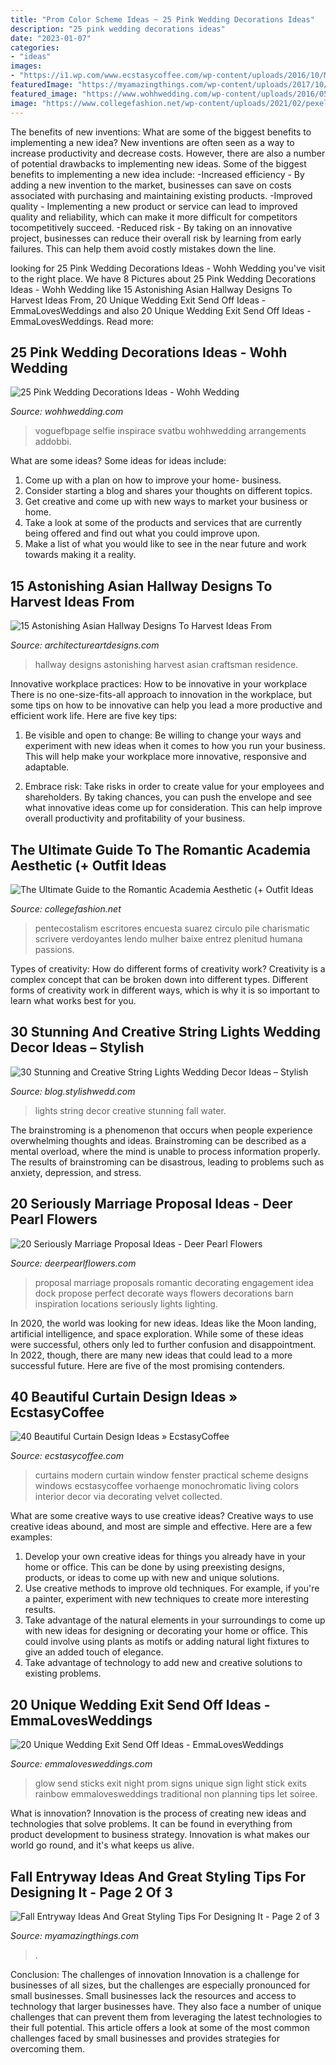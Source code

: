 ```yaml
---
title: "Prom Color Scheme Ideas ~ 25 Pink Wedding Decorations Ideas"
description: "25 pink wedding decorations ideas"
date: "2023-01-07"
categories:
- "ideas"
images:
- "https://i1.wp.com/www.ecstasycoffee.com/wp-content/uploads/2016/10/Monochromatic-color-scheme.jpg"
featuredImage: "https://myamazingthings.com/wp-content/uploads/2017/10/fall-entryway-7-.jpg"
featured_image: "https://www.wohhwedding.com/wp-content/uploads/2016/05/Pink-Rose-Flower-Wedding-Centerpiece-Decorations.jpg"
image: "https://www.collegefashion.net/wp-content/uploads/2021/02/pexels-reggienald-suarez-4126684-scaled.jpg"
---
```



The benefits of new inventions: What are some of the biggest benefits to implementing a new idea?
New inventions are often seen as a way to increase productivity and decrease costs. However, there are also a number of potential drawbacks to implementing new ideas. Some of the biggest benefits to implementing a new idea include: 
-Increased efficiency - By adding a new invention to the market, businesses can save on costs associated with purchasing and maintaining existing products. 
-Improved quality - Implementing a new product or service can lead to improved quality and reliability, which can make it more difficult for competitors tocompetitively succeed. 
-Reduced risk - By taking on an innovative project, businesses can reduce their overall risk by learning from early failures. This can help them avoid costly mistakes down the line.

	

		
looking for 25 Pink Wedding Decorations Ideas - Wohh Wedding you've visit to the right place. We have 8 Pictures about 25 Pink Wedding Decorations Ideas - Wohh Wedding like 15 Astonishing Asian Hallway Designs To Harvest Ideas From, 20 Unique Wedding Exit Send Off Ideas - EmmaLovesWeddings and also 20 Unique Wedding Exit Send Off Ideas - EmmaLovesWeddings. Read more:
		
    
## 25 Pink Wedding Decorations Ideas - Wohh Wedding

<img loading=lazy src="https://www.wohhwedding.com/wp-content/uploads/2016/05/Pink-Rose-Flower-Wedding-Centerpiece-Decorations.jpg" onerror="this.onerror=null;this.src='https://tse4.mm.bing.net/th?id=OIP.AzARaRZdAkdztzOwVF-4-wHaLJ&amp;pid=15.1';" alt="25 Pink Wedding Decorations Ideas - Wohh Wedding">

_Source: wohhwedding.com_

>voguefbpage selfie inspirace svatbu wohhwedding arrangements addobbi. 

	

What are some ideas?
Some ideas for ideas include:
1. Come up with a plan on how to improve your home- business. 
2. Consider starting a blog and shares your thoughts on different topics. 
3. Get creative and come up with new ways to market your business or home. 
4. Take a look at some of the products and services that are currently being offered and find out what you could improve upon. 
5. Make a list of what you would like to see in the near future and work towards making it a reality. 

    
## 15 Astonishing Asian Hallway Designs To Harvest Ideas From

<img loading=lazy src="https://www.architectureartdesigns.com/wp-content/uploads/2017/11/15-Astonishing-Asian-Hallway-Designs-To-Harvest-Ideas-From-7.jpg" onerror="this.onerror=null;this.src='https://tse3.mm.bing.net/th?id=OIP.yRlxrLN3JG2Jg9v0An23-QHaLH&amp;pid=15.1';" alt="15 Astonishing Asian Hallway Designs To Harvest Ideas From">

_Source: architectureartdesigns.com_

>hallway designs astonishing harvest asian craftsman residence. 

	

Innovative workplace practices: How to be innovative in your workplace
There is no one-size-fits-all approach to innovation in the workplace, but some tips on how to be innovative can help you lead a more productive and efficient work life. Here are five key tips:
1. Be visible and open to change: Be willing to change your ways and experiment with new ideas when it comes to how you run your business. This will help make your workplace more innovative, responsive and adaptable.

2. Embrace risk: Take risks in order to create value for your employees and shareholders. By taking chances, you can push the envelope and see what innovative ideas come up for consideration. This can help improve overall productivity and profitability of your business.


    
## The Ultimate Guide To The Romantic Academia Aesthetic (+ Outfit Ideas

<img loading=lazy src="https://www.collegefashion.net/wp-content/uploads/2021/02/pexels-reggienald-suarez-4126684-scaled.jpg" onerror="this.onerror=null;this.src='https://tse3.mm.bing.net/th?id=OIP.Za9ZJalzK-RiGnAuz86YdAHaLH&amp;pid=15.1';" alt="The Ultimate Guide to the Romantic Academia Aesthetic (+ Outfit Ideas">

_Source: collegefashion.net_

>pentecostalism escritores encuesta suarez circulo pile charismatic scrivere verdoyantes lendo mulher baixe entrez plenitud humana passions. 

	

Types of creativity: How do different forms of creativity work?
Creativity is a complex concept that can be broken down into different types. Different forms of creativity work in different ways, which is why it is so important to learn what works best for you.

    
## 30 Stunning And Creative String Lights Wedding Decor Ideas – Stylish

<img loading=lazy src="https://blog.stylishwedd.com/wp-content/uploads/2017/03/wedding-decor-inspiration-from-string-lights-displays..jpg" onerror="this.onerror=null;this.src='https://tse2.mm.bing.net/th?id=OIP.OQ7_jR1RRAIxAmDAGne54QHaKK&amp;pid=15.1';" alt="30 Stunning and Creative String Lights Wedding Decor Ideas – Stylish">

_Source: blog.stylishwedd.com_

>lights string decor creative stunning fall water. 

	

The brainstroming is a phenomenon that occurs when people experience overwhelming thoughts and ideas. Brainstroming can be described as a mental overload, where the mind is unable to process information properly. The results of brainstroming can be disastrous, leading to problems such as anxiety, depression, and stress.

    
## 20 Seriously Marriage Proposal Ideas - Deer Pearl Flowers

<img loading=lazy src="https://www.deerpearlflowers.com/wp-content/uploads/2016/08/Proposal-Locations-Ideas-12.jpg" onerror="this.onerror=null;this.src='https://tse4.mm.bing.net/th?id=OIP.uS1b9753YqxGTzw_O91x6wHaLH&amp;pid=15.1';" alt="20 Seriously Marriage Proposal Ideas - Deer Pearl Flowers">

_Source: deerpearlflowers.com_

>proposal marriage proposals romantic decorating engagement idea dock propose perfect decorate ways flowers decorations barn inspiration locations seriously lights lighting. 

	

In 2020, the world was looking for new ideas. Ideas like the Moon landing, artificial intelligence, and space exploration. While some of these ideas were successful, others only led to further confusion and disappointment. In 2022, though, there are many new ideas that could lead to a more successful future. Here are five of the most promising contenders.

    
## 40 Beautiful Curtain Design Ideas » EcstasyCoffee

<img loading=lazy src="https://i1.wp.com/www.ecstasycoffee.com/wp-content/uploads/2016/10/Monochromatic-color-scheme.jpg" onerror="this.onerror=null;this.src='https://tse3.mm.bing.net/th?id=OIP.JGRrRuwovgxji3dT7wV7BAHaJw&amp;pid=15.1';" alt="40 Beautiful Curtain Design Ideas » EcstasyCoffee">

_Source: ecstasycoffee.com_

>curtains modern curtain window fenster practical scheme designs windows ecstasycoffee vorhaenge monochromatic living colors interior decor via decorating velvet collected. 

	

What are some creative ways to use creative ideas?
Creative ways to use creative ideas abound, and most are simple and effective. Here are a few examples: 
1. Develop your own creative ideas for things you already have in your home or office. This can be done by using preexisting designs, products, or ideas to come up with new and unique solutions. 
2. Use creative methods to improve old techniques. For example, if you're a painter, experiment with new techniques to create more interesting results. 
3. Take advantage of the natural elements in your surroundings to come up with new ideas for designing or decorating your home or office. This could involve using plants as motifs or adding natural light fixtures to give an added touch of elegance. 
4. Take advantage of technology to add new and creative solutions to existing problems.

    
## 20 Unique Wedding Exit Send Off Ideas - EmmaLovesWeddings

<img loading=lazy src="http://emmalovesweddings.com/wp-content/uploads/2017/08/wedding-night-send-off-ideas-with-glow-sticks.jpg" onerror="this.onerror=null;this.src='https://tse1.mm.bing.net/th?id=OIP.Q4jEzCAN8-yMzRJ45a2AXAHaLH&amp;pid=15.1';" alt="20 Unique Wedding Exit Send Off Ideas - EmmaLovesWeddings">

_Source: emmalovesweddings.com_

>glow send sticks exit night prom signs unique sign light stick exits rainbow emmalovesweddings traditional non planning tips let soiree. 

	

What is innovation?
Innovation is the process of creating new ideas and technologies that solve problems. It can be found in everything from product development to business strategy. Innovation is what makes our world go round, and it's what keeps us alive.

    
## Fall Entryway Ideas And Great Styling Tips For Designing It - Page 2 Of 3

<img loading=lazy src="https://myamazingthings.com/wp-content/uploads/2017/10/fall-entryway-7-.jpg" onerror="this.onerror=null;this.src='https://tse1.mm.bing.net/th?id=OIP.lvyOdZ7yw-Zs65BP5EsxewDZEf&amp;pid=15.1';" alt="Fall Entryway Ideas And Great Styling Tips For Designing It - Page 2 of 3">

_Source: myamazingthings.com_

>. 

	

Conclusion: The challenges of innovation
Innovation is a challenge for businesses of all sizes, but the challenges are especially pronounced for small businesses. Small businesses lack the resources and access to technology that larger businesses have. They also face a number of unique challenges that can prevent them from leveraging the latest technologies to their full potential. This article offers a look at some of the most common challenges faced by small businesses and provides strategies for overcoming them.

